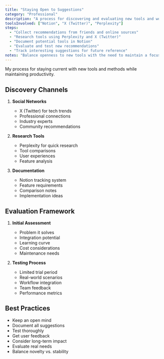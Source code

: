 ```yaml
---
title: "Staying Open to Suggestions"
category: "Professional"
description: "A process for discovering and evaluating new tools and workflows"
toolsInvolved: ["Notion", "X (Twitter)", "Perplexity"]
steps:
  - "Collect recommendations from friends and online sources"
  - "Research tools using Perplexity and X (Twitter)"
  - "Document potential tools in Notion"
  - "Evaluate and test new recommendations"
  - "Track interesting suggestions for future reference"
notes: "Balance openness to new tools with the need to maintain a focused, efficient workflow"
---
```


My process for staying current with new tools and methods while maintaining productivity.

## Discovery Channels

1. **Social Networks**
   - X (Twitter) for tech trends
   - Professional connections
   - Industry experts
   - Community recommendations

2. **Research Tools**
   - Perplexity for quick research
   - Tool comparisons
   - User experiences
   - Feature analysis

3. **Documentation**
   - Notion tracking system
   - Feature requirements
   - Comparison notes
   - Implementation ideas

## Evaluation Framework

1. **Initial Assessment**
   - Problem it solves
   - Integration potential
   - Learning curve
   - Cost considerations
   - Maintenance needs

2. **Testing Process**
   - Limited trial period
   - Real-world scenarios
   - Workflow integration
   - Team feedback
   - Performance metrics

## Best Practices

- Keep an open mind
- Document all suggestions
- Test thoroughly
- Get user feedback
- Consider long-term impact
- Evaluate real needs
- Balance novelty vs. stability 